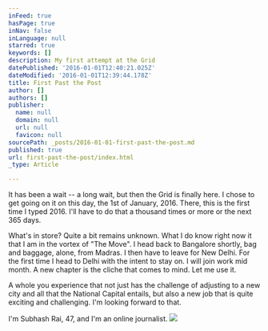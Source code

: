 ```yaml
---
inFeed: true
hasPage: true
inNav: false
inLanguage: null
starred: true
keywords: []
description: My first attempt at the Grid
datePublished: '2016-01-01T12:40:21.025Z'
dateModified: '2016-01-01T12:39:44.178Z'
title: First Past the Post
author: []
authors: []
publisher:
  name: null
  domain: null
  url: null
  favicon: null
sourcePath: _posts/2016-01-01-first-past-the-post.md
published: true
url: first-past-the-post/index.html
_type: Article

---
```

It has been a wait -- a long wait, but then the Grid is finally here. I chose to get going on it on this day, the 1st of January, 2016\. There, this is the first time I typed 2016\. I'll have to do that a thousand times or more or the next 365 days. 

What's in store? Quite a bit remains unknown. What I do know right now it that I am in the vortex of "The Move". I head back to Bangalore shortly, bag and baggage, alone, from Madras. I then have to leave for New Delhi. For the first time I head to Delhi with the intent to stay on. I will join work mid month. A new chapter is the cliche that comes to mind. Let me use it.

A whole you experience that not just has the challenge of adjusting to a new city and all that the National Capital entails, but also a new job that is quite exciting and challenging. I'm looking forward to that. 

I'm Subhash Rai, 47, and I'm an online journalist.
![](https://the-grid-user-content.s3-us-west-2.amazonaws.com/e3b012c9-6d30-47c8-ba8e-9e63652f2b6c.jpg)